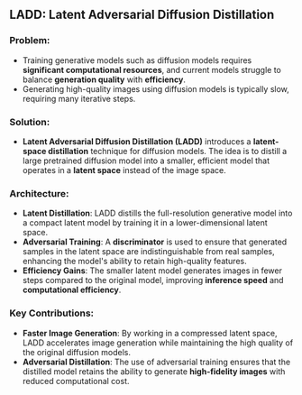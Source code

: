## **LADD: Latent Adversarial Diffusion Distillation**

### Problem:
- Training generative models such as diffusion models requires **significant computational resources**, and current models struggle to balance **generation quality** with **efficiency**.
- Generating high-quality images using diffusion models is typically slow, requiring many iterative steps.

### Solution:
- **Latent Adversarial Diffusion Distillation (LADD)** introduces a **latent-space distillation** technique for diffusion models. The idea is to distill a large pretrained diffusion model into a smaller, efficient model that operates in a **latent space** instead of the image space.

### Architecture:
- **Latent Distillation**: LADD distills the full-resolution generative model into a compact latent model by training it in a lower-dimensional latent space.
- **Adversarial Training**: A **discriminator** is used to ensure that generated samples in the latent space are indistinguishable from real samples, enhancing the model's ability to retain high-quality features.
- **Efficiency Gains**: The smaller latent model generates images in fewer steps compared to the original model, improving **inference speed** and **computational efficiency**.

### Key Contributions:
- **Faster Image Generation**: By working in a compressed latent space, LADD accelerates image generation while maintaining the high quality of the original diffusion models.
- **Adversarial Distillation**: The use of adversarial training ensures that the distilled model retains the ability to generate **high-fidelity images** with reduced computational cost.


